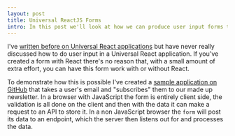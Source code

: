 ```yaml
---
layout: post
title: Universal ReactJS Forms
intro: In this post we'll look at how we can produce user input forms that work with or without JavaScript in a Universal React application.
---
```


I've [written before on Universal React applications](https://24ways.org/2015/universal-react/) but have never really discussed how to do user input in a Universal React application. If you've created a form with React there's no reason that, with a small amount of extra effort, you can have this form work with or without React.

To demonstrate how this is possible I've created a [sample application on GitHub](https://github.com/jackfranklin/universal-react-example/pull/8/files) that takes a user's email and "subscribes" them to our made up newsletter. In a browser with JavaScript the form is entirely client side, the validation is all done on the client and then with the data it can make a request to an API to store it. In a non JavaScript browser the `form` will post its data to an endpoint, which the server then listens out for and processes the data.

